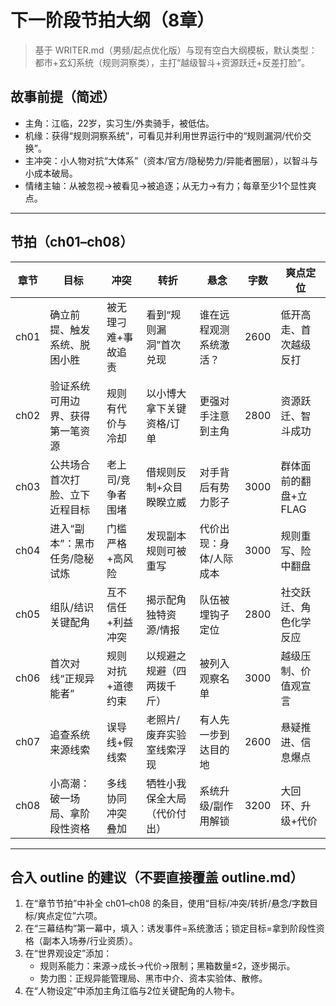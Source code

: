 # 下一阶段节拍大纲（8章）

> 基于 WRITER.md（男频/起点优化版）与现有空白大纲模板，默认类型：都市+玄幻系统（规则洞察类），主打“越级智斗+资源跃迁+反差打脸”。

## 故事前提（简述）
- 主角：江临，22岁，实习生/外卖骑手，被低估。
- 机缘：获得“规则洞察系统”，可看见并利用世界运行中的“规则漏洞/代价交换”。
- 主冲突：小人物对抗“大体系”（资本/官方/隐秘势力/异能者圈层），以智斗与小成本破局。
- 情绪主轴：从被忽视→被看见→被追逐；从无力→有力；每章至少1个显性爽点。

---

## 节拍（ch01–ch08）

| 章节 | 目标 | 冲突 | 转折 | 悬念 | 字数 | 爽点定位 |
| --- | --- | --- | --- | --- | --- | --- |
| ch01 | 确立前提、触发系统、脱困小胜 | 被无理刁难+事故追责 | 看到“规则漏洞”首次兑现 | 谁在远程观测系统激活？ | 2600 | 低开高走、首次越级反打 |
| ch02 | 验证系统可用边界、获得第一笔资源 | 规则有代价与冷却 | 以小博大拿下关键资格/订单 | 更强对手注意到主角 | 2800 | 资源跃迁、智斗成功 |
| ch03 | 公共场合首次打脸、立下近程目标 | 老上司/竞争者围堵 | 借规则反制+众目睽睽立威 | 对手背后有势力影子 | 3000 | 群体面前的翻盘+立FLAG |
| ch04 | 进入“副本”：黑市任务/隐秘试炼 | 门槛严格+高风险 | 发现副本规则可被重写 | 代价出现：身体/人际成本 | 3000 | 规则重写、险中翻盘 |
| ch05 | 组队/结识关键配角 | 互不信任+利益冲突 | 揭示配角独特资源/情报 | 队伍被埋钩子定位 | 2800 | 社交跃迁、角色化学反应 |
| ch06 | 首次对线“正规异能者” | 规则对抗+道德约束 | 以规避之规避（四两拨千斤） | 被列入观察名单 | 3000 | 越级压制、价值观宣言 |
| ch07 | 追查系统来源线索 | 误导线+假线索 | 老照片/废弃实验室线索浮现 | 有人先一步到达目的地 | 2600 | 悬疑推进、信息爆点 |
| ch08 | 小高潮：破一场局、拿阶段性资格 | 多线协同冲突叠加 | 牺牲小我保全大局（代价付出） | 系统升级/副作用解锁 | 3200 | 大回环、升级+代价 |

---

## 合入 outline 的建议（不要直接覆盖 outline.md）
1) 在“章节节拍”中补全 ch01–ch08 的条目，使用“目标/冲突/转折/悬念/字数目标/爽点定位”六项。
2) 在“三幕结构”第一幕中，填入：诱发事件=系统激活；锁定目标=拿到阶段性资格（副本入场券/行业资质）。
3) 在“世界观设定”添加：
   - 规则系能力：来源→成长→代价→限制；黑箱数量≤2，逐步揭示。
   - 势力图：正规异能管理局、黑市中介、资本实验体、散修。
4) 在“人物设定”中添加主角江临与2位关键配角的人物卡。

